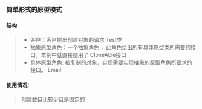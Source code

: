 ### 简单形式的原型模式
#### 结构:
> * 客户：客户提出创建对象的请求 Test类
> * 抽象原型角色：一个抽象角色 ，此角色给出所有具体原型类所需要的接口。本例中就直接使用了 CloneAble接口
> * 具体原型角色: 被复制的对象，实现需要实现抽象的原型角色所要求的接口。 Email
#### 使用情况:
> 创建数目比较少且是固定的